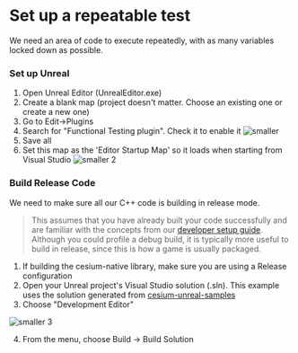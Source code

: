 # Set up a repeatable test

We need an area of code to execute repeatedly, with as many variables locked down as possible. 


### Set up Unreal
1) Open Unreal Editor (UnrealEditor.exe)
2) Create a blank map (project doesn't matter. Choose an existing one or create a new one)
3) Go to Edit->Plugins
4) Search for "Functional Testing plugin". Check it to enable it
![smaller](https://github.com/CesiumGS/cesium-unreal/assets/130494071/5a3bc9de-cdaf-4d9d-842d-104719426663)
5) Save all
6) Set this map as the 'Editor Startup Map' so it loads when starting from Visual Studio
![smaller 2](https://github.com/CesiumGS/cesium-unreal/assets/130494071/8ba5c6c2-8c97-4048-afe2-db74770d85cc)


### Build Release Code

We need to make sure all our C++ code is building in release mode.

> This assumes that you have already built your code successfully and are familiar with the concepts from our [developer setup guide](https://github.com/CesiumGS/cesium-unreal/blob/ue5-main/Documentation/developer-setup-windows.md). Although you could profile a debug build, it is typically more useful to build in release, since this is how a game is usually packaged.

1) If building the cesium-native library, make sure you are using a Release configuration
2) Open your Unreal project's Visual Studio solution (.sln). This example uses the solution generated from [cesium-unreal-samples](https://github.com/CesiumGS/cesium-unreal-samples)
3) Choose "Development Editor"

![smaller 3](https://github.com/CesiumGS/cesium-unreal/assets/130494071/0e70065f-c717-466b-a92b-cab1dcfdd29b)

4) From the menu, choose Build -> Build Solution

